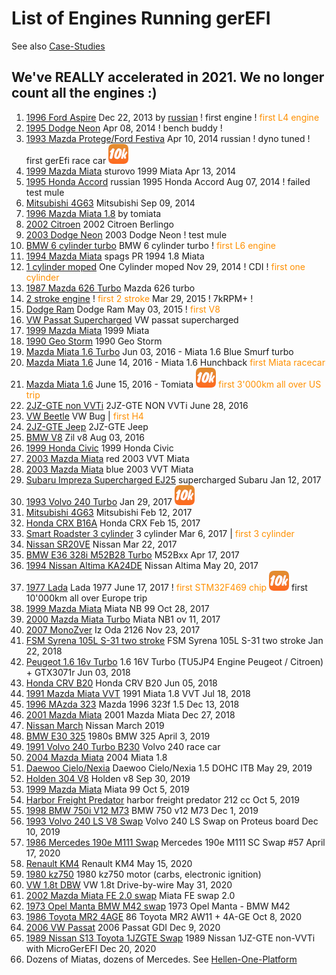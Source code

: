 # List of Engines Running gerEFI

See also [Case-Studies](Case-Studies)

## We've REALLY accelerated in 2021. We no longer count all the engines :)

1. [1996 Ford Aspire](https://gerefi.com/forum/viewtopic.php?f=3&t=375) Dec 22, 2013 by [russian](https://gerefi.com/forum/memberlist.php?mode=viewprofile&u=2) ! first engine ! <span style="color:#FF9000">first L4 engine</span>
1. [1995 Dodge Neon](https://gerefi.com/forum/viewtopic.php?f=3&t=360&start=150) Apr 08, 2014 ! bench buddy !
1. [1993 Mazda Protege/Ford Festiva](https://gerefi.com/forum/viewtopic.php?f=3&t=537) Apr 10, 2014 russian ! dyno tuned ! first gerEfi race car ![x](gerEFI-History/10k_driven_with_gerEFI.png)
1. [1999 Mazda Miata](https://gerefi.com/forum/viewtopic.php?f=3&t=467&start=33) sturovo 1999 Miata Apr 13, 2014
1. [1995 Honda Accord](https://gerefi.com/forum/viewtopic.php?f=3&t=621) russian 1995 Honda Accord Aug 07, 2014 ! failed test mule
1. [Mitsubishi 4G63](https://gerefi.com/forum/viewtopic.php?f=3&t=622&start=180) Mitsubishi Sep 09, 2014
1. [1996 Mazda Miata 1.8](https://gerefi.com/forum/viewtopic.php?f=3&t=666) by tomiata
1. [2002 Citroen](https://gerefi.com/forum/viewtopic.php?f=15&t=540) 2002 Citroen Berlingo
1. [2003 Dodge Neon](https://gerefi.com/forum/viewtopic.php?f=3&t=696) 2003 Dodge Neon ! test mule
1. [BMW 6 cylinder turbo](https://gerefi.com/forum/viewtopic.php?f=15&t=644) BMW 6 cylinder turbo ! <span style="color:#FF9000">first L6 engine</span>
1. [1994 Mazda Miata](https://gerefi.com/forum/viewtopic.php?f=3&t=729) spags PR 1994 1.8 Miata
1. [1 cylinder moped](https://gerefi.com/forum/viewtopic.php?f=3&t=332&start=210) One Cylinder moped Nov 29, 2014 ! CDI ! <span style="color:#FF9000">first one cylinder</span>
1. [1987 Mazda 626 Turbo](https://gerefi.com/forum/viewtopic.php?f=15&t=710) Mazda 626 turbo
1. [2 stroke engine](https://gerefi.com/forum/viewtopic.php?f=3&t=396) ! <span style="color:#FF9000">first 2 stroke</span> Mar 29, 2015 ! 7kRPM+ !
1. [Dodge Ram](https://gerefi.com/forum/viewtopic.php?f=3&t=864) Dodge Ram May 03, 2015 ! <span style="color:#FF9000">first V8</span>
1. [VW Passat Supercharged](https://gerefi.com/forum/viewtopic.php?f=3&t=699) VW passat supercharged
1. [1999 Mazda Miata](https://gerefi.com/forum/viewtopic.php?f=3&t=987) 1999 Miata
1. [1990 Geo Storm](https://gerefi.com/forum/viewtopic.php?t=917) 1990 Geo Storm
1. [Mazda Miata 1.6 Turbo](https://gerefi.com/forum/viewtopic.php?f=3&t=1038) Jun 03, 2016 - Miata 1.6 Blue Smurf turbo
1. [Mazda Miata 1.6](https://gerefi.com/forum/viewtopic.php?f=3&t=906) June 14, 2016 - Miata 1.6 Hunchback <span style="color:#FF9000">first Miata racecar</span>
1. [Mazda Miata 1.6](https://gerefi.com/forum/viewtopic.php?f=3&t=660) June 15, 2016 - Tomiata ![x](gerEFI-History/10k_driven_with_gerEFI.png) <span style="color:#FF9000">first 3'000km all over US trip</span>
1. [2JZ-GTE non VVTi](https://gerefi.com/forum/viewtopic.php?f=3&t=1051) 2JZ-GTE NON VVTi June 28, 2016
1. [VW Beetle](https://gerefi.com/forum/viewtopic.php?f=3&t=860) VW Bug | <span style="color:#FF9000">first H4</span>
1. [2JZ-GTE Jeep](https://gerefi.com/forum/viewtopic.php?f=3&t=1060) 2JZ-GTE Jeep
1. [BMW V8](https://gerefi.com/forum/viewtopic.php?f=15&t=644&p=21040#p19796) Zil v8 Aug 03, 2016
1. [1999 Honda Civic](https://gerefi.com/forum/viewtopic.php?f=3&t=1115) 1999 Honda Civic
1. [2003 Mazda Miata](https://gerefi.com/forum/viewtopic.php?f=3&t=1095) red 2003 VVT Miata
1. [2003 Mazda Miata](https://gerefi.com/forum/viewtopic.php?f=3&t=1076) blue 2003 VVT Miata
1. [Subaru Impreza Supercharged EJ25](https://gerefi.com/forum/viewtopic.php?f=15&t=1142) supercharged Subaru Jan 12, 2017
1. [1993 Volvo 240 Turbo](https://gerefi.com/forum/viewtopic.php?f=3&t=1162) Jan 29, 2017 ![x](gerEFI-History/10k_driven_with_gerEFI.png)
1. [Mitsubishi 4G63](https://gerefi.com/forum/viewtopic.php?f=2&t=1077&start=150) Mitsubishi Feb 12, 2017
1. [Honda CRX B16A](https://gerefi.com/forum/viewtopic.php?f=3&t=1009&start=90) Honda CRX Feb 15, 2017
1. [Smart Roadster 3 cylinder](https://gerefi.com/forum/viewtopic.php?f=3&t=1164&p=24242#p24242) 3 cylinder Mar 6, 2017 | <span style="color:#FF9000">first 3 cylinder</span>
1. [Nissan SR20VE](https://gerefi.com/forum/viewtopic.php?f=3&t=1194) Nissan Mar 22, 2017
1. [BMW E36 328i M52B28 Turbo](https://gerefi.com/forum/viewtopic.php?f=4&t=1216) M52Bxx Apr 17, 2017
1. [1994 Nissan Altima KA24DE](https://gerefi.com/forum/viewtopic.php?f=3&t=1235) Nissan Altima May 20, 2017
1. [1977 Lada](https://gerefi.com/forum/viewtopic.php?f=15&t=1233&start=180) Lada 1977 June 17, 2017 ! <span style="color:#FF9000">first STM32F469 chip</span> ![x](gerEFI-History/10k_driven_with_gerEFI.png) first 10'000km all over Europe trip
1. [1999 Mazda Miata](https://gerefi.com/forum/viewtopic.php?f=3&t=1282) Miata NB 99 Oct 28, 2017
1. [2000 Mazda Miata Turbo](https://gerefi.com/forum/viewtopic.php?f=3&t=1264&p=27465#p27465) Miata NB1 ov 11, 2017
1. [2007 MonoZver](https://gerefi.com/forum/viewtopic.php?f=15&t=1300) Iz Oda 2126 Nov 23, 2017
1. [FSM Syrena 105L S-31 two stroke](https://gerefi.com/forum/viewtopic.php?f=3&t=1322) FSM Syrena 105L S-31 two stroke Jan 22, 2018
1. [Peugeot 1.6 16v Turbo](https://gerefi.com/forum/viewtopic.php?f=3&t=1382) 1.6 16V Turbo (TU5JP4 Engine Peugeot / Citroen) + GTX3071r Jun 03, 2018
1. [Honda CRV B20](https://gerefi.com/forum/viewtopic.php?f=3&t=1353&p=28722#p29283) Honda CRV B20 Jun 05, 2018
1. [1991 Mazda Miata VVT](https://gerefi.com/forum/viewtopic.php?f=3&t=1400) 1991 Miata 1.8 VVT Jul 18, 2018
1. [1996 MAzda 323](https://gerefi.com/forum/viewtopic.php?f=3&t=1441) Mazda 1996 323f 1.5 Dec 13, 2018
1. [2001 Mazda Miata](https://gerefi.com/forum/viewtopic.php?f=3&t=1462) 2001 Mazda Miata Dec 27, 2018
1. [Nissan March](https://gerefi.com/forum/viewtopic.php?f=3&t=1535) Nissan March 2019
1. [BMW E30 325](https://gerefi.com/forum/viewtopic.php?f=4&t=1409) 1980s BMW 325 April 3, 2019
1. [1991 Volvo 240 Turbo B230](https://gerefi.com/forum/viewtopic.php?f=3&t=1543) Volvo 240 race car
1. [2004 Mazda Miata](https://gerefi.com/forum/viewtopic.php?f=3&t=1536) 2004 Miata 1.8
1. [Daewoo Cielo/Nexia](https://gerefi.com/forum/viewtopic.php?f=3&t=1572) Daewoo Cielo/Nexia 1.5 DOHC ITB May 29, 2019
1. [Holden 304 V8](https://www.youtube.com/watch?v=yCdrc69pnw8) Holden v8 Sep 30, 2019
1. [1999 Mazda Miata](https://gerefi.com/forum/viewtopic.php?f=3&t=1623&start=30#p34679) Miata 99 Oct 5, 2019
1. [Harbor Freight Predator](https://gerefi.com/forum/viewtopic.php?f=3&t=1630&p=34670#p34681) harbor freight predator 212 cc Oct 5, 2019
1. [1998 BMW 750i V12 M73](https://gerefi.com/forum/viewtopic.php?f=3&t=1632) BMW 750 v12 M73 Dec 1, 2019
1. [1993 Volvo 240 LS V8 Swap](https://gerefi.com/forum/viewtopic.php?f=3&t=1648) Volvo 240 LS Swap on Proteus board Dec 10, 2019
1. [1986 Mercedes 190e M111 Swap](https://gerefi.com/forum/viewtopic.php?f=3&t=1692) Mercedes 190e M111 SC Swap #57 April 17, 2020
1. [Renault KM4](https://gerefi.com/forum/viewtopic.php?f=3&t=1673) Renault KM4 May 15, 2020
1. [1980 kz750](https://gerefi.com/forum/viewtopic.php?f=2&t=1740) 1980 kz750 motor (carbs, electronic ignition)
1. [VW 1.8t DBW](https://gerefi.com/forum/viewtopic.php?f=3&t=1760) VW 1.8t Drive-by-wire May 31, 2020
1. [2002 Mazda Miata FE 2.0 swap](https://gerefi.com/forum/viewtopic.php?f=3&t=1734) Miata FE swap 2.0
1. [1973 Opel Manta BMW M42 swap](https://gerefi.com/forum/viewtopic.php?p=37351#p37351) 1973 Opel Manta - BMW M42
1. [1986 Toyota MR2 4AGE](https://gerefi.com/forum/viewtopic.php?f=3&t=1523&start=30) 86 Toyota MR2 AW11 + 4A-GE Oct 8, 2020
1. [2006 VW Passat](https://gerefi.com/forum/viewtopic.php?f=2&t=1631&p=34682#p34682) 2006 Passat GDI Dec 9, 2020
1. [1989 Nissan S13 Toyota 1JZGTE Swap](https://gerefi.com/forum/viewtopic.php?f=2&t=1862) 1989 Nissan 1JZ-GTE non-VVTi with MicroGerEFI Dec 20, 2020
1. Dozens of Miatas, dozens of Mercedes. See [Hellen-One-Platform](Hellen-One-Platform)
